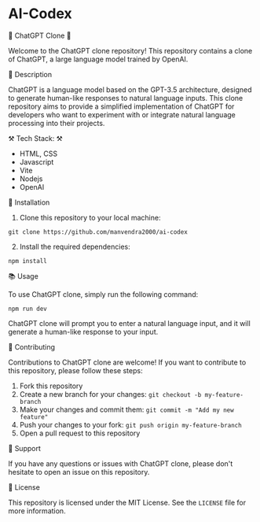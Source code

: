 # AI-Codex

🤖 ChatGPT Clone 🚀

Welcome to the ChatGPT clone repository! This repository contains a clone of ChatGPT, a large language model trained by OpenAI.

📝 Description

ChatGPT is a language model based on the GPT-3.5 architecture, designed to generate human-like responses to natural language inputs. This clone repository aims to provide a simplified implementation of ChatGPT for developers who want to experiment with or integrate natural language processing into their projects.

⚒️ Tech Stack: ⚒️
- HTML, CSS
- Javascript
- Vite
- Nodejs
- OpenAI

🔧 Installation

1. Clone this repository to your local machine:
```
git clone https://github.com/manvendra2000/ai-codex
```

2. Install the required dependencies:
```
npm install
```

📚 Usage

To use ChatGPT clone, simply run the following command:
```
npm run dev
```

ChatGPT clone will prompt you to enter a natural language input, and it will generate a human-like response to your input.

🤝 Contributing

Contributions to ChatGPT clone are welcome! If you want to contribute to this repository, please follow these steps:

1. Fork this repository
2. Create a new branch for your changes: `git checkout -b my-feature-branch`
3. Make your changes and commit them: `git commit -m "Add my new feature"`
4. Push your changes to your fork: `git push origin my-feature-branch`
5. Open a pull request to this repository

💬 Support

If you have any questions or issues with ChatGPT clone, please don't hesitate to open an issue on this repository.

📜 License

This repository is licensed under the MIT License. See the `LICENSE` file for more information.

